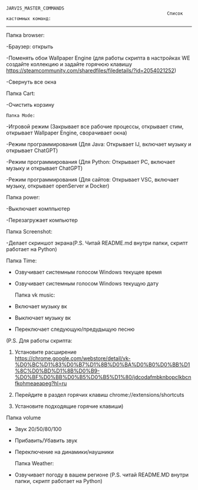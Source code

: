                                                                 JARVIS_MASTER_COMMANDS  
                                                                 Список кастомных команд:
-----------------------------------------------------------------------------------------------------------------------------------------------------------------------
        
        
  Папка browser:
   
-Браузер: открыть

-Поменять обои Wallpaper Engine (для работы скрипта в настройках WE создайте коллекцию и задайте горячюю клавишу https://steamcommunity.com/sharedfiles/filedetails/?id=2054021252)

-Свернуть все окна


  Папка Cart:
    
-Очистить корзину


    Папка Mode:
    
-Игровой режим (Закрывает все рабочие процессы, открывает стим, открывает Wallpaper Engine, сворачивает окна)

-Режим программирования (Для Java: Открывает IJ, включает музыку и открывает ChatGPT)

-Режим программирования (Для Python: Открывает PC, включает музыку и открывает ChatGPT)

-Режим программирования (Для сайтов: Открывает VSC, включает музыку, открывает openServer и Docker)


  Папка power:
    
-Выключает комппьютер

-Перезагружает компьютер


  Папка Screenshot:
    
-Делает скриншот экрана(P.S. Читай README.md внутри папки, скрипт работает на Python)


  Папка Time:
    
- Озвучивает системным голосом Windows текущее время

- Озвучивает системным голосом Windows текущую дату


  Папка vk music: 
    
- Включает музыку вк

- Выключает музыку вк

- Переключает следующую/предудыщую песню

(P.S. Для работы скрипта:

1. Установите расширение https://chrome.google.com/webstore/detail/vk-%D0%BC%D1%83%D0%B7%D1%8B%D0%BA%D0%B0%D0%BB%D1%8C%D0%BD%D1%8B%D0%B9-%D0%BF%D0%BB%D0%B5%D0%B5%D1%80/jdcodafmbknbopclkbcnfkohmeaeapeg?hl=ru 

2. Перейдите в раздел горячих клавиш chrome://extensions/shortcuts

3. Установите подходящие горячие клавиши)


  Папка volume
    
- Звук 20/50/80/100

- Прибавить/Убавить звук

- Переключение на динамики/наушники


  Папка Weather:
    
- Озвучивает погоду в вашем регионе (P.S. читай README.MD внутри папки, скрипт работает на Python)
